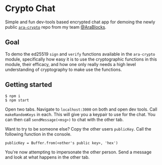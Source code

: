 Crypto Chat
==========
Simple and fun dev-tools based encrypted chat app for demoing the newly public [`ara-crypto`](https://github.com/AraBlocks/ara-crypto) repo from my team [@AraBlocks](https://github.com/AraBlocks).

## Goal
To demo the ed25519 `sign` and `verify` functions available in the `ara-crypto` module, specifically how easy it is to use the cryptographic functions in this module, their efficacy, and how one only really needs a high level understanding of cryptography to make use the functions.

## Getting started 
```
$ npm i
$ npm start
```

Open two tabs. Navigate to `localhost:3000` on both and open dev tools. Call `makeRandomKeys` in each. This will give you a keypair to use for the chat. You can then call `sendMessage(<msg>)` to chat with the other tab.

Want to try to be someone else? Copy the other users `publicKey`. Call the following function in the console.

```
publicKey = Buffer.from(<other's public key>, 'hex')
```

You're now attempting to impersonate the other person. Send a message and look at what happens in the other tab.
